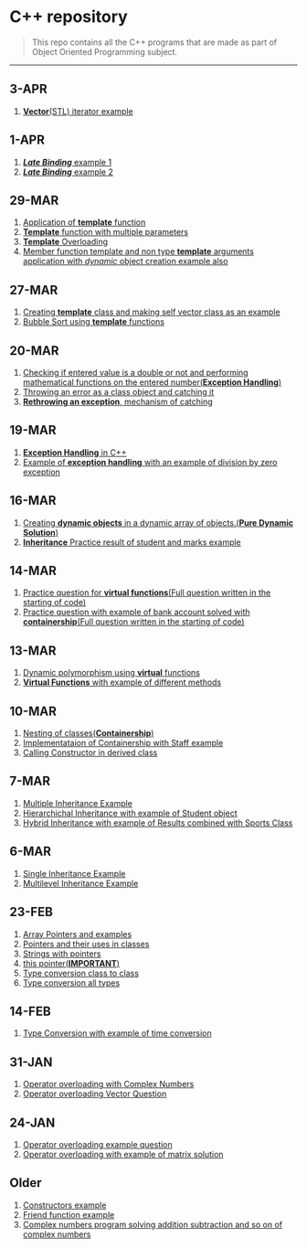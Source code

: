 # C++ repository

> This repo contains all the C++ programs that are made as part of Object Oriented Programming subject.

______
3-APR
------
  1. [__Vector__(STL) iterator example](../master/vector.cpp)

1-APR
------
  1. [___Late Binding___ example 1](../master/lateBinding.cpp)
  1. [___Late Binding___ example 2](../master/lateBinding2.cpp)

29-MAR
------
  1. [Application of __template__ function](../master/templateFunction.cpp)
  1. [__Template__ function with multiple parameters](../master/templateFunctionMultipleParameters.cpp)
  1. [__Template__ Overloading](../master/templateOverloading.cpp)
  1. [Member function template and non type __template__ arguments application with _dynamic_ object creation example also](../master/memberFunctionTemplate.cpp)

27-MAR
------
  1. [Creating __template__ class and making self vector class as an example](../master/templates.cpp)
  1. [Bubble Sort using __template__ functions](../master/bubbleSortTemplate.cpp)

20-MAR
------
  1. [Checking if entered value is a double or not and performing mathematical functions on the entered number(__Exception Handling__)](../master/quesException.cpp)
  1. [Throwing an error as a class object and catching it](../master/classTypeException.cpp)
  1. [__Rethrowing an exception__, mechanism of catching](../master/exceptionRethrow.cpp)


19-MAR
------
  1. [__Exception Handling__ in C++](../master/divisionException.cpp)
  1. [Example of __exception handling__ with an example of division by zero exception](../master/exceptionHandling.cpp)

16-MAR
------
  1. [Creating __dynamic objects__ in a dynamic array of objects.(__Pure Dynamic Solution__)](../master/ques16-1.cpp)
  2. [__Inheritance__ Practice result of student and marks example](../master/ques16-2.cpp)

14-MAR
------
  1. [Practice question for __virtual functions__(Full question written in the starting of code)](../master/ques1.cpp)
  1. [Practice question with example of bank account solved with __containership__(Full question written in the starting of code)](../master/ques2.cpp)

13-MAR
------
  1. [Dynamic polymorphism using __virtual__ functions](../master/dynamicPolymorphism.cpp)
  1. [__Virtual Functions__ with example of different methods](../master/virtualFunctionEx.cpp)

10-MAR
------
  1. [Nesting of classes(__Containership__)](../master/nestingClass.cpp)
  1. [Implementataion of Containership with Staff example](../master/implementingContainership.cpp)
  1. [Calling Constructor in derived class](../master/constructorDerived.cpp)

7-MAR
------
  1. [Multiple Inheritance Example](../master/multipleInheritance.cpp)
  1. [Hierarchichal Inheritance with example of Student object](../master/hierarchicalInheritance.cpp)
  1. [Hybrid Inheritance with example of Results combined with Sports Class](../master/hybridInheritance.cpp)

6-MAR
------
  1. [Single Inheritance Example](../master/singleInheritance.cpp)
  1. [Multilevel Inheritance Example](../master/inheritanceMultilevel.cpp)

23-FEB
------
  1. [Array Pointers and examples](../master/arrayPointers.cpp)
  1. [Pointers and their uses in classes](../master/pointersAndClasses.cpp)
  1. [Strings with pointers](../master/stringPointers.cpp)
  1. [this pointer(__IMPORTANT__)](../master/thisPointer.cpp)
  1. [Type conversion class to class](../master/typeConvertClassToClass.cpp)
  1. [Type conversion all types](../master/typeConversionEx1.cpp)

14-FEB
------
  1. [Type Conversion with example of time conversion](../master/typeConversion.cpp)

31-JAN
------
  1. [Operator overloading with Complex Numbers](../master/complexOperatorOverload.cpp)
  1. [Operator overloading Vector Question](../master/vectorOperatorOverload.cpp)

24-JAN
------
  1. [Operator overloading example question](../master/operatorOverload.cpp)
  1. [Operator overloading with example of matrix solution](../master/matrixOperatorOverloading.cpp)

Older
------
  1. [Constructors example](../master/constructors.cpp)
  1. [Friend function example](../master/friend.cpp)
  1. [Complex numbers program solving addition subtraction and so on of complex numbers](../master/complex.cpp)
